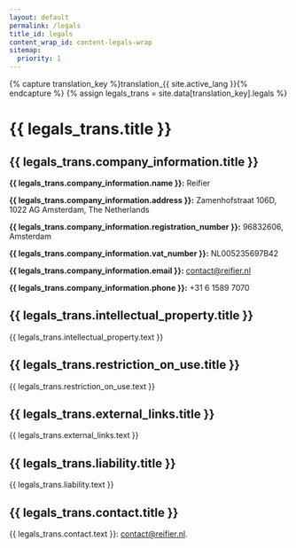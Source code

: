 ```yaml
---
layout: default
permalink: /legals
title_id: legals
content_wrap_id: content-legals-wrap
sitemap:
  priority: 1
---
```


{% capture translation_key %}translation_{{ site.active_lang }}{% endcapture %}
{% assign legals_trans = site.data[translation_key].legals %}

<h1>{{ legals_trans.title }}</h1>

<h2>{{ legals_trans.company_information.title }}</h2>

<p><strong>{{ legals_trans.company_information.name }}:</strong> Reifier</p>
<p><strong>{{ legals_trans.company_information.address }}:</strong> Zamenhofstraat 106D, 1022 AG Amsterdam, The Netherlands</p>
<p><strong>{{ legals_trans.company_information.registration_number }}:</strong> 96832606, Amsterdam</p>
<p><strong>{{ legals_trans.company_information.vat_number }}:</strong> NL005235697B42</p>
<p><strong>{{ legals_trans.company_information.email }}:</strong> <a href="mailto:contact@reifier.nl">contact@reifier.nl</a></p>
<p><strong>{{ legals_trans.company_information.phone }}:</strong> +31 6 1589 7070</p>

<h2>{{ legals_trans.intellectual_property.title }}</h2>

{{ legals_trans.intellectual_property.text }}

<h2>{{ legals_trans.restriction_on_use.title }}</h2>

{{ legals_trans.restriction_on_use.text }}

<h2>{{ legals_trans.external_links.title }}</h2>

{{ legals_trans.external_links.text }}

<h2>{{ legals_trans.liability.title }}</h2>

{{ legals_trans.liability.text }}

<h2>{{ legals_trans.contact.title }}</h2>

<p>{{ legals_trans.contact.text }}: <a href="mailto:contact@reifier.nl">contact@reifier.nl</a>.</p>

